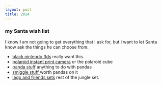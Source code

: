 ```yaml
---
layout: post
title: 2014
---
```

<section class="me">
 <h3>my Santa wish list</h3>
<p>I know I am not going to get everything that I ask for, but I want to let Santa know ask the things he can choose from.</p>
 <ul>
 <li><a href="#">black nintendo 3ds</a> really want this. </li>
 <li><a href="#">polaroid instant print camera</a> or the polaroid cube</li>
 <li><a href="#">panda stuff</a> anything to do with pandas </li>
 <li><a href="#">smiggle stuff </a> worth pandas on it </li>
 <li><a href="#">lego and friends sets</a> rest of the jungle set.</li>
 </ul>
 </section>
